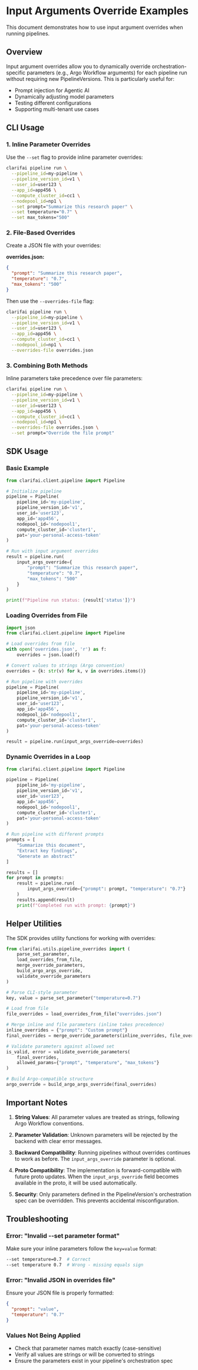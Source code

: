 # Input Arguments Override Examples

This document demonstrates how to use input argument overrides when running pipelines.

## Overview

Input argument overrides allow you to dynamically override orchestration-specific parameters (e.g., Argo Workflow arguments) for each pipeline run without requiring new PipelineVersions. This is particularly useful for:

- Prompt injection for Agentic AI
- Dynamically adjusting model parameters
- Testing different configurations
- Supporting multi-tenant use cases

## CLI Usage

### 1. Inline Parameter Overrides

Use the `--set` flag to provide inline parameter overrides:

```bash
clarifai pipeline run \
  --pipeline_id=my-pipeline \
  --pipeline_version_id=v1 \
  --user_id=user123 \
  --app_id=app456 \
  --compute_cluster_id=cc1 \
  --nodepool_id=np1 \
  --set prompt="Summarize this research paper" \
  --set temperature="0.7" \
  --set max_tokens="500"
```

### 2. File-Based Overrides

Create a JSON file with your overrides:

**overrides.json:**
```json
{
  "prompt": "Summarize this research paper",
  "temperature": "0.7",
  "max_tokens": "500"
}
```

Then use the `--overrides-file` flag:

```bash
clarifai pipeline run \
  --pipeline_id=my-pipeline \
  --pipeline_version_id=v1 \
  --user_id=user123 \
  --app_id=app456 \
  --compute_cluster_id=cc1 \
  --nodepool_id=np1 \
  --overrides-file overrides.json
```

### 3. Combining Both Methods

Inline parameters take precedence over file parameters:

```bash
clarifai pipeline run \
  --pipeline_id=my-pipeline \
  --pipeline_version_id=v1 \
  --user_id=user123 \
  --app_id=app456 \
  --compute_cluster_id=cc1 \
  --nodepool_id=np1 \
  --overrides-file overrides.json \
  --set prompt="Override the file prompt"
```

## SDK Usage

### Basic Example

```python
from clarifai.client.pipeline import Pipeline

# Initialize pipeline
pipeline = Pipeline(
    pipeline_id='my-pipeline',
    pipeline_version_id='v1',
    user_id='user123',
    app_id='app456',
    nodepool_id='nodepool1',
    compute_cluster_id='cluster1',
    pat='your-personal-access-token'
)

# Run with input argument overrides
result = pipeline.run(
    input_args_override={
        "prompt": "Summarize this research paper",
        "temperature": "0.7",
        "max_tokens": "500"
    }
)

print(f"Pipeline run status: {result['status']}")
```

### Loading Overrides from File

```python
import json
from clarifai.client.pipeline import Pipeline

# Load overrides from file
with open('overrides.json', 'r') as f:
    overrides = json.load(f)

# Convert values to strings (Argo convention)
overrides = {k: str(v) for k, v in overrides.items()}

# Run pipeline with overrides
pipeline = Pipeline(
    pipeline_id='my-pipeline',
    pipeline_version_id='v1',
    user_id='user123',
    app_id='app456',
    nodepool_id='nodepool1',
    compute_cluster_id='cluster1',
    pat='your-personal-access-token'
)

result = pipeline.run(input_args_override=overrides)
```

### Dynamic Overrides in a Loop

```python
from clarifai.client.pipeline import Pipeline

pipeline = Pipeline(
    pipeline_id='my-pipeline',
    pipeline_version_id='v1',
    user_id='user123',
    app_id='app456',
    nodepool_id='nodepool1',
    compute_cluster_id='cluster1',
    pat='your-personal-access-token'
)

# Run pipeline with different prompts
prompts = [
    "Summarize this document",
    "Extract key findings",
    "Generate an abstract"
]

results = []
for prompt in prompts:
    result = pipeline.run(
        input_args_override={"prompt": prompt, "temperature": "0.7"}
    )
    results.append(result)
    print(f"Completed run with prompt: {prompt}")
```

## Helper Utilities

The SDK provides utility functions for working with overrides:

```python
from clarifai.utils.pipeline_overrides import (
    parse_set_parameter,
    load_overrides_from_file,
    merge_override_parameters,
    build_argo_args_override,
    validate_override_parameters
)

# Parse CLI-style parameter
key, value = parse_set_parameter("temperature=0.7")

# Load from file
file_overrides = load_overrides_from_file("overrides.json")

# Merge inline and file parameters (inline takes precedence)
inline_overrides = {"prompt": "Custom prompt"}
final_overrides = merge_override_parameters(inline_overrides, file_overrides)

# Validate parameters against allowed set
is_valid, error = validate_override_parameters(
    final_overrides,
    allowed_params={"prompt", "temperature", "max_tokens"}
)

# Build Argo-compatible structure
argo_override = build_argo_args_override(final_overrides)
```

## Important Notes

1. **String Values**: All parameter values are treated as strings, following Argo Workflow conventions.

2. **Parameter Validation**: Unknown parameters will be rejected by the backend with clear error messages.

3. **Backward Compatibility**: Running pipelines without overrides continues to work as before. The `input_args_override` parameter is optional.

4. **Proto Compatibility**: The implementation is forward-compatible with future proto updates. When the `input_args_override` field becomes available in the proto, it will be used automatically.

5. **Security**: Only parameters defined in the PipelineVersion's orchestration spec can be overridden. This prevents accidental misconfiguration.

## Troubleshooting

### Error: "Invalid --set parameter format"

Make sure your inline parameters follow the `key=value` format:
```bash
--set temperature=0.7  # Correct
--set temperature 0.7  # Wrong - missing equals sign
```

### Error: "Invalid JSON in overrides file"

Ensure your JSON file is properly formatted:
```json
{
  "prompt": "value",
  "temperature": "0.7"
}
```

### Values Not Being Applied

- Check that parameter names match exactly (case-sensitive)
- Verify all values are strings or will be converted to strings
- Ensure the parameters exist in your pipeline's orchestration spec
